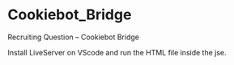 # Cookiebot_Bridge
Recruiting Question – Cookiebot Bridge

Install LiveServer on VScode and run the HTML file inside the jse. 

 
